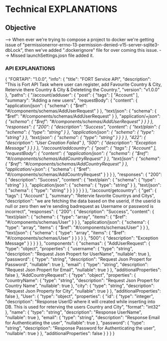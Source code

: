 # Technical EXPLANATIONS

## Objective
--> When ever we're trying to compose a project to docker we're getting issue of "permissionerror-errno-13-permission-denied-v15-server-sqlite3-dbLock", then we've added ".dockerignore" 
	file for over coming this issue.
--> Missed launchSettings.josn file added it.

### API EXPLANATIONS
{
  "FORTAPI": "1.0.0",
  "info": {
    "title": "FORT Service API",
    "description": "This is Fort API Task where user can register, add Favourite Country & City, Retervie there Country & City & Deleteting the Country.",
    "version": "v1.0.0"
  },
  "paths": {
    "/account/adduser": {
      "post": {
        "tags": [
          "Account"
        ],
        "summary": "Adding a new users",
        "requestBody": {
          "content": {
            "application/json": {
              "schema": {
                "$ref": "#/components/schemas/AddUserRequest"
              }
            },
            "text/json": {
              "schema": {
                "$ref": "#/components/schemas/AddUserRequest"
              }
            },
            "application/*+json": {
              "schema": {
                "$ref": "#/components/schemas/AddUserRequest"
              }
            }
          }
        },
        "responses": {
          "200": {
            "description": "Success",
            "content": {
              "text/plain": {
                "schema": {
                  "type": "string"
                }
              },
              "application/json": {
                "schema": {
                  "type": "string"
                }
              },
              "text/json": {
                "schema": {
                  "type": "string"
                }
              }
            }
          },
          "422": {
            "description": "User Creation Failed"
          },
          "500": {
            "description": "Exception Message"
          }
        }
      }
    },
    "/account/addcountry": {
      "post": {
        "tags": [
          "Account"
        ],
        "requestBody": {
          "content": {
            "application/json": {
              "schema": {
                "$ref": "#/components/schemas/AddCountryRequest"
              }
            },
            "text/json": {
              "schema": {
                "$ref": "#/components/schemas/AddCountryRequest"
              }
            },
            "application/*+json": {
              "schema": {
                "$ref": "#/components/schemas/AddCountryRequest"
              }
            }
          }
        },
        "responses": {
          "200": {
            "description": "Success",
            "content": {
              "text/plain": {
                "schema": {
                  "type": "string"
                }
              },
              "application/json": {
                "schema": {
                  "type": "string"
                }
              },
              "text/json": {
                "schema": {
                  "type": "string"
                }
              }
            }
          }
        }
      }
    },
    "/account/getcountry": {
      "get": {
        "tags": [
          "Account"
        ],
        "summary": "Retervie favorite Countrys and Citys",
        "description": "we are fetching the data based on the userid, if the userid is null or zero then we're sending badrequest as Username or password is incorrect",
        "responses": {
          "200": {
            "description": "Success",
            "content": {
              "text/plain": {
                "schema": {
                  "type": "array",
                  "items": {
                    "$ref": "#/components/schemas/User"
                  }
                }
              },
              "application/json": {
                "schema": {
                  "type": "array",
                  "items": {
                    "$ref": "#/components/schemas/User"
                  }
                }
              },
              "text/json": {
                "schema": {
                  "type": "array",
                  "items": {
                    "$ref": "#/components/schemas/User"
                  }
                }
              }
            }
          },
          "500": {
            "description": "Exception Message"
          }
        }
      }
    }
  },
  "components": {
    "schemas": {
      "AddUserRequest": {
        "type": "object",
        "properties": {
          "username": {
            "type": "string",
            "description": "Request Json Propert for UserName",
            "nullable": true
          },
          "password": {
            "type": "string",
            "description": "Request Json Propert for Password",
            "nullable": true
          },
          "email": {
            "type": "string",
            "description": "Request Json Propert for Email",
            "nullable": true
          }
        },
        "additionalProperties": false
      },
      "AddCountryRequest": {
        "type": "object",
        "properties": {
          "countryName": {
            "type": "string",
            "description": "Request Json Propert for Country Name",
            "nullable": true
          },
          "city": {
            "type": "string",
            "description": "Request Json Property for City",
            "nullable": true
          }
        },
        "additionalProperties": false
      },
      "User": {
        "type": "object",
        "properties": {
          "id": {
            "type": "integer",
            "description": "Response UserID where it will created while inserting into DB. This is used for reterving the users Country and City",
            "format": "int32"
          },
          "name": {
            "type": "string",
            "description": "Response UserName",
            "nullable": true
          },
          "email": {
            "type": "string",
            "description": "Response Email for Authenticating the user",
            "nullable": true
          },
          "password": {
            "type": "string",
            "description": "Response Password for Authenticating the user",
            "nullable": true
          }
        },
        "additionalProperties": false
      }
    }
  }
}